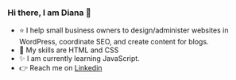 ### Hi there, I am Diana 👋 
 
 - :star: I help small business owners to design/administer websites in WordPress, coordinate SEO, and create content for blogs. 
 - :yellow_heart: My skills are HTML and CSS
 - :sparkles: I am currently learning JavaScript.
 - :point_right: Reach me on <a href="https://www.linkedin.com/in/dzurita">Linkedin</a>
